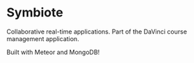 Symbiote
========

Collaborative real-time applications. Part of the DaVinci course management application.

Built with Meteor and MongoDB!
